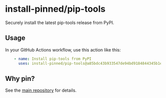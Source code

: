 
# install-pinned/pip-tools

Securely install the latest pip-tools release from PyPI.

## Usage

In your GitHub Actions workflow, use this action like this:

```yaml
    - name: Install pip-tools from PyPI
      uses: install-pinned/pip-tools@a85bdc43b933547de94bd9184844345b1e921b43
```

## Why pin?

See the [main repository](https://github.com/install-pinned/overview) for details.
